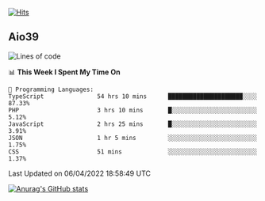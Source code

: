 [![Hits](https://hits.seeyoufarm.com/api/count/incr/badge.svg?url=https%3A%2F%2Fgithub.com%2Faio39&count_bg=%2339C5BB&title_bg=%23555555&icon=&icon_color=%23E7E7E7&title=hits&edge_flat=false)](https://hits.seeyoufarm.com)

## Aio39

<!--START_SECTION:waka-->
![Lines of code](https://img.shields.io/badge/From%20Hello%20World%20I%27ve%20Written-1%20Million%20lines%20of%20code-blue)

📊 **This Week I Spent My Time On** 

```text
💬 Programming Languages: 
TypeScript               54 hrs 10 mins      █████████████████████░░░░   87.33% 
PHP                      3 hrs 10 mins       █░░░░░░░░░░░░░░░░░░░░░░░░   5.12% 
JavaScript               2 hrs 25 mins       █░░░░░░░░░░░░░░░░░░░░░░░░   3.91% 
JSON                     1 hr 5 mins         ░░░░░░░░░░░░░░░░░░░░░░░░░   1.75% 
CSS                      51 mins             ░░░░░░░░░░░░░░░░░░░░░░░░░   1.37%

```


 Last Updated on 06/04/2022 18:58:49 UTC
<!--END_SECTION:waka-->
[![Anurag's GitHub stats](https://github-readme-stats.vercel.app/api?username=aio39)](https://github.com/anuraghazra/github-readme-stats)

<!--
**aio39/aio39** is a ✨ _special_ ✨ repository because its `README.md` (this file) appears on your GitHub profile.

Here are some ideas to get you started:

- 🔭 I’m currently working on ...
- 🌱 I’m currently learning ...
- 👯 I’m looking to collaborate on ...
- 🤔 I’m looking for help with ...
- 💬 Ask me about ...
- 📫 How to reach me: ...
- 😄 Pronouns: ...
- ⚡ Fun fact: ...
-->
